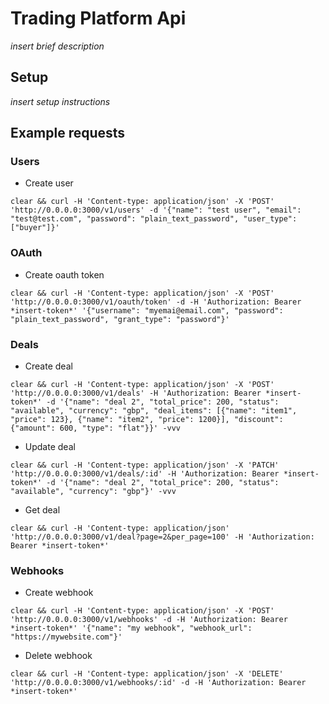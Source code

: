 # Trading Platform Api

*insert brief description*

## Setup

*insert setup instructions*

## Example requests
### Users
- Create user
```
clear && curl -H 'Content-type: application/json' -X 'POST' 'http://0.0.0.0:3000/v1/users' -d '{"name": "test user", "email": "test@test.com", "password": "plain_text_password", "user_type": ["buyer"]}'
```
### OAuth
- Create oauth token
```
clear && curl -H 'Content-type: application/json' -X 'POST' 'http://0.0.0.0:3000/v1/oauth/token' -d -H 'Authorization: Bearer *insert-token*' '{"username": "myemai@email.com", "password": "plain_text_password", "grant_type": "password"}'
```
### Deals
- Create deal
```
clear && curl -H 'Content-type: application/json' -X 'POST' 'http://0.0.0.0:3000/v1/deals' -H 'Authorization: Bearer *insert-token*' -d '{"name": "deal 2", "total_price": 200, "status": "available", "currency": "gbp", "deal_items": [{"name": "item1", "price": 123}, {"name": "item2", "price": 1200}], "discount": {"amount": 600, "type": "flat"}}' -vvv
```
- Update deal
```
clear && curl -H 'Content-type: application/json' -X 'PATCH' 'http://0.0.0.0:3000/v1/deals/:id' -H 'Authorization: Bearer *insert-token*' -d '{"name": "deal 2", "total_price": 200, "status": "available", "currency": "gbp"}' -vvv
```
- Get deal
```
clear && curl -H 'Content-type: application/json' 'http://0.0.0.0:3000/v1/deal?page=2&per_page=100' -H 'Authorization: Bearer *insert-token*' 
```
### Webhooks
- Create webhook
```
clear && curl -H 'Content-type: application/json' -X 'POST' 'http://0.0.0.0:3000/v1/webhooks' -d -H 'Authorization: Bearer *insert-token*' '{"name": "my webhook", "webhook_url": "https://mywebsite.com"}'
```
- Delete webhook
```
clear && curl -H 'Content-type: application/json' -X 'DELETE' 'http://0.0.0.0:3000/v1/webhooks/:id' -d -H 'Authorization: Bearer *insert-token*'
```
